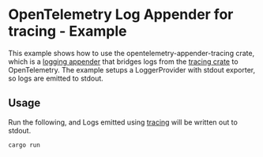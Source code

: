 # OpenTelemetry Log Appender for tracing -  Example

This example shows how to use the opentelemetry-appender-tracing crate, which is a
[logging
appender](https://github.com/open-telemetry/opentelemetry-specification/blob/main/specification/glossary.md#log-appender--bridge)
that bridges logs from the [tracing crate](https://tracing.rs/tracing/#events) to
OpenTelemetry. The example setups a LoggerProvider with stdout exporter, so logs
are emitted to stdout.

## Usage

Run the following, and Logs emitted using [tracing](https://docs.rs/tracing/latest/tracing/)
will be written out to stdout.

```shell
cargo run
```
